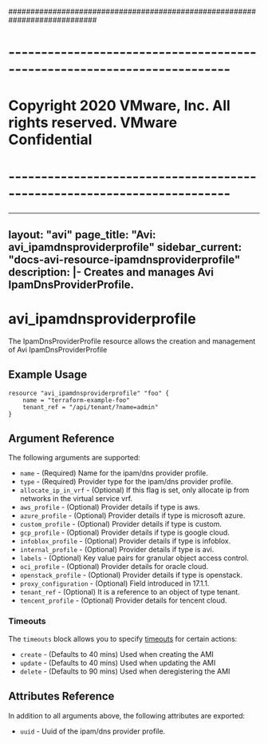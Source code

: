 ############################################################################
# ------------------------------------------------------------------------
# Copyright 2020 VMware, Inc.  All rights reserved. VMware Confidential
# ------------------------------------------------------------------------
###

---
layout: "avi"
page_title: "Avi: avi_ipamdnsproviderprofile"
sidebar_current: "docs-avi-resource-ipamdnsproviderprofile"
description: |-
  Creates and manages Avi IpamDnsProviderProfile.
---

# avi_ipamdnsproviderprofile

The IpamDnsProviderProfile resource allows the creation and management of Avi IpamDnsProviderProfile

## Example Usage

```hcl
resource "avi_ipamdnsproviderprofile" "foo" {
    name = "terraform-example-foo"
    tenant_ref = "/api/tenant/?name=admin"
}
```

## Argument Reference

The following arguments are supported:

* `name` - (Required) Name for the ipam/dns provider profile.
* `type` - (Required) Provider type for the ipam/dns provider profile.
* `allocate_ip_in_vrf` - (Optional) If this flag is set, only allocate ip from networks in the virtual service vrf.
* `aws_profile` - (Optional) Provider details if type is aws.
* `azure_profile` - (Optional) Provider details if type is microsoft azure.
* `custom_profile` - (Optional) Provider details if type is custom.
* `gcp_profile` - (Optional) Provider details if type is google cloud.
* `infoblox_profile` - (Optional) Provider details if type is infoblox.
* `internal_profile` - (Optional) Provider details if type is avi.
* `labels` - (Optional) Key value pairs for granular object access control.
* `oci_profile` - (Optional) Provider details for oracle cloud.
* `openstack_profile` - (Optional) Provider details if type is openstack.
* `proxy_configuration` - (Optional) Field introduced in 17.1.1.
* `tenant_ref` - (Optional) It is a reference to an object of type tenant.
* `tencent_profile` - (Optional) Provider details for tencent cloud.


### Timeouts

The `timeouts` block allows you to specify [timeouts](https://www.terraform.io/docs/configuration/resources.html#timeouts) for certain actions:

* `create` - (Defaults to 40 mins) Used when creating the AMI
* `update` - (Defaults to 40 mins) Used when updating the AMI
* `delete` - (Defaults to 90 mins) Used when deregistering the AMI

## Attributes Reference

In addition to all arguments above, the following attributes are exported:

* `uuid` -  Uuid of the ipam/dns provider profile.

